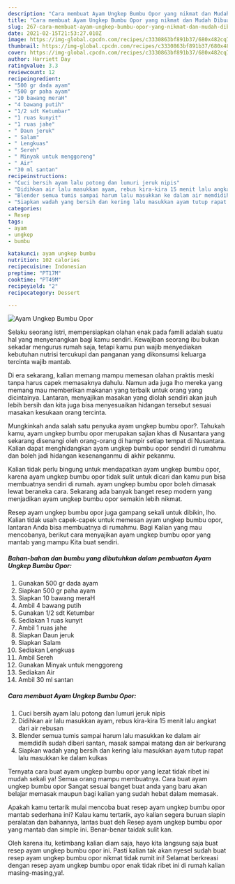 ```yaml
---
description: "Cara membuat Ayam Ungkep Bumbu Opor yang nikmat dan Mudah Dibuat"
title: "Cara membuat Ayam Ungkep Bumbu Opor yang nikmat dan Mudah Dibuat"
slug: 267-cara-membuat-ayam-ungkep-bumbu-opor-yang-nikmat-dan-mudah-dibuat
date: 2021-02-15T21:53:27.010Z
image: https://img-global.cpcdn.com/recipes/c3330863bf891b37/680x482cq70/ayam-ungkep-bumbu-opor-foto-resep-utama.jpg
thumbnail: https://img-global.cpcdn.com/recipes/c3330863bf891b37/680x482cq70/ayam-ungkep-bumbu-opor-foto-resep-utama.jpg
cover: https://img-global.cpcdn.com/recipes/c3330863bf891b37/680x482cq70/ayam-ungkep-bumbu-opor-foto-resep-utama.jpg
author: Harriett Day
ratingvalue: 3.3
reviewcount: 12
recipeingredient:
- "500 gr dada ayam"
- "500 gr paha ayam"
- "10 bawang meraH"
- "4 bawang putih"
- "1/2 sdt Ketumbar"
- "1 ruas kunyit"
- "1 ruas jahe"
- " Daun jeruk"
- " Salam"
- " Lengkuas"
- " Sereh"
- " Minyak untuk menggoreng"
- " Air"
- "30 ml santan"
recipeinstructions:
- "Cuci bersih ayam lalu potong dan lumuri jeruk nipis"
- "Didihkan air lalu masukkan ayam, rebus kira-kira 15 menit lalu angkat dari air rebusan"
- "Blender semua tumis sampai harum lalu masukkan ke dalam air memdidih sudah diberi santan, masak sampai matang dan air berkurang"
- "Siapkan wadah yang bersih dan kering lalu masukkan ayam tutup rapat lalu masukkan ke dalam kulkas"
categories:
- Resep
tags:
- ayam
- ungkep
- bumbu

katakunci: ayam ungkep bumbu 
nutrition: 102 calories
recipecuisine: Indonesian
preptime: "PT17M"
cooktime: "PT49M"
recipeyield: "2"
recipecategory: Dessert

---
```



![Ayam Ungkep Bumbu Opor](https://img-global.cpcdn.com/recipes/c3330863bf891b37/680x482cq70/ayam-ungkep-bumbu-opor-foto-resep-utama.jpg)

Selaku seorang istri, mempersiapkan olahan enak pada famili adalah suatu hal yang menyenangkan bagi kamu sendiri. Kewajiban seorang ibu bukan sekadar mengurus rumah saja, tetapi kamu pun wajib menyediakan kebutuhan nutrisi tercukupi dan panganan yang dikonsumsi keluarga tercinta wajib mantab.

Di era  sekarang, kalian memang mampu memesan olahan praktis meski tanpa harus capek memasaknya dahulu. Namun ada juga lho mereka yang memang mau memberikan makanan yang terbaik untuk orang yang dicintainya. Lantaran, menyajikan masakan yang diolah sendiri akan jauh lebih bersih dan kita juga bisa menyesuaikan hidangan tersebut sesuai masakan kesukaan orang tercinta. 



Mungkinkah anda salah satu penyuka ayam ungkep bumbu opor?. Tahukah kamu, ayam ungkep bumbu opor merupakan sajian khas di Nusantara yang sekarang disenangi oleh orang-orang di hampir setiap tempat di Nusantara. Kalian dapat menghidangkan ayam ungkep bumbu opor sendiri di rumahmu dan boleh jadi hidangan kesenanganmu di akhir pekanmu.

Kalian tidak perlu bingung untuk mendapatkan ayam ungkep bumbu opor, karena ayam ungkep bumbu opor tidak sulit untuk dicari dan kamu pun bisa membuatnya sendiri di rumah. ayam ungkep bumbu opor boleh dimasak lewat beraneka cara. Sekarang ada banyak banget resep modern yang menjadikan ayam ungkep bumbu opor semakin lebih nikmat.

Resep ayam ungkep bumbu opor juga gampang sekali untuk dibikin, lho. Kalian tidak usah capek-capek untuk memesan ayam ungkep bumbu opor, lantaran Anda bisa membuatnya di rumahmu. Bagi Kalian yang mau mencobanya, berikut cara menyajikan ayam ungkep bumbu opor yang mantab yang mampu Kita buat sendiri.

<!--inarticleads1-->

##### Bahan-bahan dan bumbu yang dibutuhkan dalam pembuatan Ayam Ungkep Bumbu Opor:

1. Gunakan 500 gr dada ayam
1. Siapkan 500 gr paha ayam
1. Siapkan 10 bawang meraH
1. Ambil 4 bawang putih
1. Gunakan 1/2 sdt Ketumbar
1. Sediakan 1 ruas kunyit
1. Ambil 1 ruas jahe
1. Siapkan  Daun jeruk
1. Siapkan  Salam
1. Sediakan  Lengkuas
1. Ambil  Sereh
1. Gunakan  Minyak untuk menggoreng
1. Sediakan  Air
1. Ambil 30 ml santan




<!--inarticleads2-->

##### Cara membuat Ayam Ungkep Bumbu Opor:

1. Cuci bersih ayam lalu potong dan lumuri jeruk nipis
1. Didihkan air lalu masukkan ayam, rebus kira-kira 15 menit lalu angkat dari air rebusan
1. Blender semua tumis sampai harum lalu masukkan ke dalam air memdidih sudah diberi santan, masak sampai matang dan air berkurang
1. Siapkan wadah yang bersih dan kering lalu masukkan ayam tutup rapat lalu masukkan ke dalam kulkas




Ternyata cara buat ayam ungkep bumbu opor yang lezat tidak ribet ini mudah sekali ya! Semua orang mampu membuatnya. Cara buat ayam ungkep bumbu opor Sangat sesuai banget buat anda yang baru akan belajar memasak maupun bagi kalian yang sudah hebat dalam memasak.

Apakah kamu tertarik mulai mencoba buat resep ayam ungkep bumbu opor mantab sederhana ini? Kalau kamu tertarik, ayo kalian segera buruan siapin peralatan dan bahannya, lantas buat deh Resep ayam ungkep bumbu opor yang mantab dan simple ini. Benar-benar taidak sulit kan. 

Oleh karena itu, ketimbang kalian diam saja, hayo kita langsung saja buat resep ayam ungkep bumbu opor ini. Pasti kalian tak akan nyesel sudah buat resep ayam ungkep bumbu opor nikmat tidak rumit ini! Selamat berkreasi dengan resep ayam ungkep bumbu opor enak tidak ribet ini di rumah kalian masing-masing,ya!.

